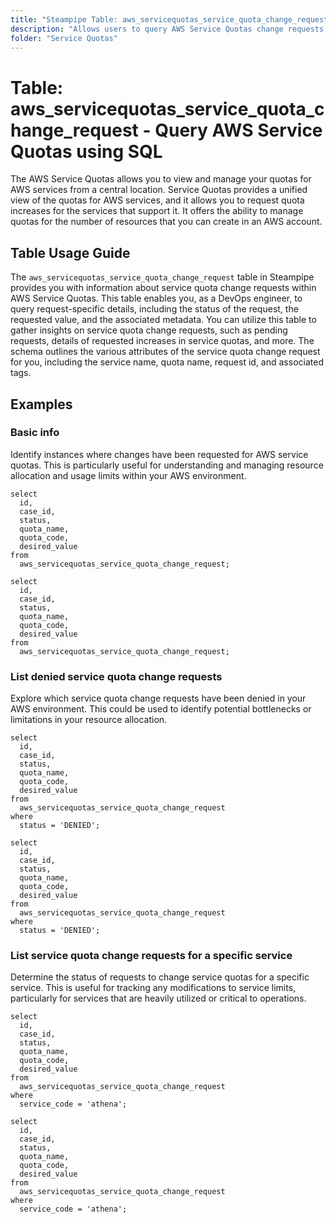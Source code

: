 ```yaml
---
title: "Steampipe Table: aws_servicequotas_service_quota_change_request - Query AWS Service Quotas using SQL"
description: "Allows users to query AWS Service Quotas change requests."
folder: "Service Quotas"
---
```


# Table: aws_servicequotas_service_quota_change_request - Query AWS Service Quotas using SQL

The AWS Service Quotas allows you to view and manage your quotas for AWS services from a central location. Service Quotas provides a unified view of the quotas for AWS services, and it allows you to request quota increases for the services that support it. It offers the ability to manage quotas for the number of resources that you can create in an AWS account.

## Table Usage Guide

The `aws_servicequotas_service_quota_change_request` table in Steampipe provides you with information about service quota change requests within AWS Service Quotas. This table enables you, as a DevOps engineer, to query request-specific details, including the status of the request, the requested value, and the associated metadata. You can utilize this table to gather insights on service quota change requests, such as pending requests, details of requested increases in service quotas, and more. The schema outlines the various attributes of the service quota change request for you, including the service name, quota name, request id, and associated tags.

## Examples

### Basic info
Identify instances where changes have been requested for AWS service quotas. This is particularly useful for understanding and managing resource allocation and usage limits within your AWS environment.

```sql+postgres
select
  id,
  case_id,
  status,
  quota_name,
  quota_code,
  desired_value
from
  aws_servicequotas_service_quota_change_request;
```

```sql+sqlite
select
  id,
  case_id,
  status,
  quota_name,
  quota_code,
  desired_value
from
  aws_servicequotas_service_quota_change_request;
```

### List denied service quota change requests
Explore which service quota change requests have been denied in your AWS environment. This could be used to identify potential bottlenecks or limitations in your resource allocation.

```sql+postgres
select
  id,
  case_id,
  status,
  quota_name,
  quota_code,
  desired_value
from
  aws_servicequotas_service_quota_change_request
where
  status = 'DENIED';
```

```sql+sqlite
select
  id,
  case_id,
  status,
  quota_name,
  quota_code,
  desired_value
from
  aws_servicequotas_service_quota_change_request
where
  status = 'DENIED';
```

### List service quota change requests for a specific service
Determine the status of requests to change service quotas for a specific service. This is useful for tracking any modifications to service limits, particularly for services that are heavily utilized or critical to operations.

```sql+postgres
select
  id,
  case_id,
  status,
  quota_name,
  quota_code,
  desired_value
from
  aws_servicequotas_service_quota_change_request
where
  service_code = 'athena';
```

```sql+sqlite
select
  id,
  case_id,
  status,
  quota_name,
  quota_code,
  desired_value
from
  aws_servicequotas_service_quota_change_request
where
  service_code = 'athena';
```